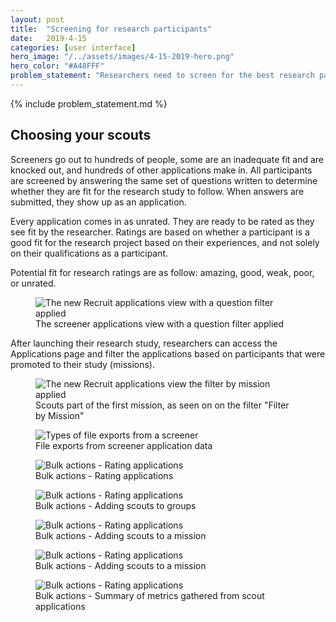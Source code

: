 ```yaml
---
layout: post
title:  "Screening for research participants"
date:   2019-4-15
categories: [user interface]
hero_image: "/../assets/images/4-15-2019-hero.png"
hero_color: "#A48FFF"
problem_statement: "Researchers need to screen for the best research participants from a pool of hundreds of thousands of people provided by dscout."
---
```


{% include problem_statement.md %}

## Choosing your scouts
Screeners go out to hundreds of people, some are an inadequate fit and are knocked out, and hundreds of other applications make in. All participants are screened by answering the same set of questions written to determine whether they are fit for the research study to follow. When answers are submitted, they show up as an application.

Every application comes in as unrated. They are ready to be rated as they see fit by the researcher. Ratings are based on whether a participant is a good fit for the research project based on their experiences, and not solely on their qualifications as a participant.

Potential fit for research ratings are as follow: amazing, good, weak, poor, or unrated.

<figure>
	<img src="{{ site.baseurl }}/assets/images/recruit-1.png" title="The new Recruit applications view with a question filter applied" />
	<figcaption class="media-caption center">The screener applications view with a question filter applied</figcaption>
</figure>

After launching their research study, researchers can access the Applications page and filter the applications based on participants that were promoted to their study (missions).

<figure>
	<img src="{{ site.baseurl }}/assets/images/recruit-2.png" title="The new Recruit applications view the filter by mission applied" />
	<figcaption class="media-caption center">Scouts part of the first mission, as seen on on the filter "Filter by Mission"</figcaption>
</figure>

<figure>
	<img src="{{ site.baseurl }}/assets/images/recruit-3.png" title="Types of file exports from a screener" />
	<figcaption class="media-caption center">File exports from screener application data</figcaption>
</figure>

<figure>
	<img src="{{ site.baseurl }}/assets/images/recruit-4.png" title="Bulk actions - Rating applications" />
	<figcaption class="media-caption center">Bulk actions - Rating applications</figcaption>
</figure>

<figure>
	<img src="{{ site.baseurl }}/assets/images/recruit-5.png" title="Bulk actions - Rating applications" />
	<figcaption class="media-caption center">Bulk actions - Adding scouts to groups</figcaption>
</figure>

<figure>
	<img src="{{ site.baseurl }}/assets/images/recruit-6.png" title="Bulk actions - Rating applications" />
	<figcaption class="media-caption center">Bulk actions - Adding scouts to a mission</figcaption>
</figure>

<figure>
	<img src="{{ site.baseurl }}/assets/images/recruit-7.png" title="Bulk actions - Rating applications" />
	<figcaption class="media-caption center">Bulk actions - Adding scouts to a mission</figcaption>
</figure>

<figure>
	<img src="{{ site.baseurl }}/assets/images/recruit-8.png" title="Bulk actions - Rating applications" />
	<figcaption class="media-caption center">Bulk actions - Summary of metrics gathered from scout applications</figcaption>
</figure>
